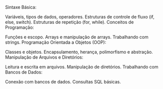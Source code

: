 Sintaxe Básica:

Variáveis, tipos de dados, operadores.
Estruturas de controle de fluxo (if, else, switch).
Estruturas de repetição (for, while).
Conceitos de Programação:

Funções e escopo.
Arrays e manipulação de arrays.
Trabalhando com strings.
Programação Orientada a Objetos (OOP):

Classes e objetos.
Encapsulamento, herança, polimorfismo e abstração.
Manipulação de Arquivos e Diretórios:

Leitura e escrita em arquivos.
Manipulação de diretórios.
Trabalhando com Bancos de Dados:

Conexão com bancos de dados.
Consultas SQL básicas.
